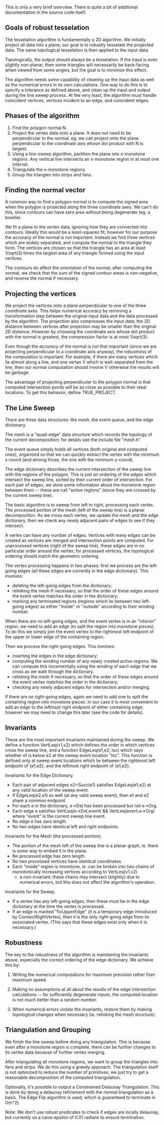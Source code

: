 This is only a very brief overview.  There is quite a bit of
additional documentation in the source code itself.


Goals of robust tesselation
---------------------------

The tesselation algorithm is fundamentally a 2D algorithm.  We
initially project all data into a plane; our goal is to robustly
tesselate the projected data.  The same topological tesselation is
then applied to the input data.

Topologically, the output should always be a tesselation.  If the
input is even slightly non-planar, then some triangles will
necessarily be back-facing when viewed from some angles, but the goal
is to minimize this effect.

The algorithm needs some capability of cleaning up the input data as
well as the numerical errors in its own calculations.  One way to do
this is to specify a tolerance as defined above, and clean up the
input and output during the line sweep process.  At the very least,
the algorithm must handle coincident vertices, vertices incident to an
edge, and coincident edges.


Phases of the algorithm
-----------------------

1. Find the polygon normal N.
2. Project the vertex data onto a plane.  It does not need to be
   perpendicular to the normal, eg. we can project onto the plane
   perpendicular to the coordinate axis whose dot product with N
   is largest.
3. Using a line-sweep algorithm, partition the plane into x-monotone
   regions.  Any vertical line intersects an x-monotone region in
   at most one interval.
4. Triangulate the x-monotone regions.
5. Group the triangles into strips and fans.


Finding the normal vector
-------------------------

A common way to find a polygon normal is to compute the signed area
when the polygon is projected along the three coordinate axes.  We
can't do this, since contours can have zero area without being
degenerate (eg. a bowtie).

We fit a plane to the vertex data, ignoring how they are connected
into contours.  Ideally this would be a least-squares fit; however for
our purpose the accuracy of the normal is not important.  Instead we
find three vertices which are widely separated, and compute the normal
to the triangle they form.  The vertices are chosen so that the
triangle has an area at least 1/sqrt(3) times the largest area of any
triangle formed using the input vertices.  

The contours do affect the orientation of the normal; after computing
the normal, we check that the sum of the signed contour areas is
non-negative, and reverse the normal if necessary.


Projecting the vertices
-----------------------

We project the vertices onto a plane perpendicular to one of the three
coordinate axes.  This helps numerical accuracy by removing a
transformation step between the original input data and the data
processed by the algorithm.  The projection also compresses the input
data; the 2D distance between vertices after projection may be smaller
than the original 2D distance.  However by choosing the coordinate
axis whose dot product with the normal is greatest, the compression
factor is at most 1/sqrt(3).

Even though the *accuracy* of the normal is not that important (since
we are projecting perpendicular to a coordinate axis anyway), the
*robustness* of the computation is important.  For example, if there
are many vertices which lie almost along a line, and one vertex V
which is well-separated from the line, then our normal computation
should involve V otherwise the results will be garbage.

The advantage of projecting perpendicular to the polygon normal is
that computed intersection points will be as close as possible to
their ideal locations.  To get this behavior, define TRUE_PROJECT.


The Line Sweep
--------------

There are three data structures: the mesh, the event queue, and the
edge dictionary.

The mesh is a "quad-edge" data structure which records the topology of
the current decomposition; for details see the include file "mesh.h".

The event queue simply holds all vertices (both original and computed
ones), organized so that we can quickly extract the vertex with the
minimum x-coord (and among those, the one with the minimum y-coord).

The edge dictionary describes the current intersection of the sweep
line with the regions of the polygon.  This is just an ordering of the
edges which intersect the sweep line, sorted by their current order of
intersection.  For each pair of edges, we store some information about
the monotone region between them -- these are call "active regions"
(since they are crossed by the current sweep line).

The basic algorithm is to sweep from left to right, processing each
vertex.  The processed portion of the mesh (left of the sweep line) is
a planar decomposition.  As we cross each vertex, we update the mesh
and the edge dictionary, then we check any newly adjacent pairs of
edges to see if they intersect.

A vertex can have any number of edges.  Vertices with many edges can
be created as vertices are merged and intersection points are
computed.  For unprocessed vertices (right of the sweep line), these
edges are in no particular order around the vertex; for processed
vertices, the topological ordering should match the geometric ordering.

The vertex processing happens in two phases: first we process are the
left-going edges (all these edges are currently in the edge
dictionary).  This involves:

 - deleting the left-going edges from the dictionary;
 - relinking the mesh if necessary, so that the order of these edges around
   the event vertex matches the order in the dictionary;
 - marking any terminated regions (regions which lie between two left-going
   edges) as either "inside" or "outside" according to their winding number.

When there are no left-going edges, and the event vertex is in an
"interior" region, we need to add an edge (to split the region into
monotone pieces).  To do this we simply join the event vertex to the
rightmost left endpoint of the upper or lower edge of the containing
region.

Then we process the right-going edges.  This involves:

 - inserting the edges in the edge dictionary;
 - computing the winding number of any newly created active regions.
   We can compute this incrementally using the winding of each edge
   that we cross as we walk through the dictionary.
 - relinking the mesh if necessary, so that the order of these edges around
   the event vertex matches the order in the dictionary;
 - checking any newly adjacent edges for intersection and/or merging.

If there are no right-going edges, again we need to add one to split
the containing region into monotone pieces.  In our case it is most
convenient to add an edge to the leftmost right endpoint of either
containing edge; however we may need to change this later (see the
code for details).


Invariants
----------

These are the most important invariants maintained during the sweep.
We define a function VertLeq(v1,v2) which defines the order in which
vertices cross the sweep line, and a function EdgeLeq(e1,e2; loc)
which says whether e1 is below e2 at the sweep event location "loc".
This function is defined only at sweep event locations which lie
between the rightmost left endpoint of {e1,e2}, and the leftmost right
endpoint of {e1,e2}.

Invariants for the Edge Dictionary.

 - Each pair of adjacent edges e2=Succ(e1) satisfies EdgeLeq(e1,e2)
   at any valid location of the sweep event.
 - If EdgeLeq(e2,e1) as well (at any valid sweep event), then e1 and e2
   share a common endpoint.
 - For each e in the dictionary, e->Dst has been processed but not e->Org.
 - Each edge e satisfies VertLeq(e->Dst,event) && VertLeq(event,e->Org)
   where "event" is the current sweep line event.
 - No edge e has zero length.
 - No two edges have identical left and right endpoints.
 
Invariants for the Mesh (the processed portion).

 - The portion of the mesh left of the sweep line is a planar graph,
   ie. there is *some* way to embed it in the plane.
 - No processed edge has zero length.
 - No two processed vertices have identical coordinates.
 - Each "inside" region is monotone, ie. can be broken into two chains
   of monotonically increasing vertices according to VertLeq(v1,v2)
   - a non-invariant: these chains may intersect (slightly) due to
     numerical errors, but this does not affect the algorithm's operation.

Invariants for the Sweep.

 - If a vertex has any left-going edges, then these must be in the edge
   dictionary at the time the vertex is processed.
 - If an edge is marked "fixUpperEdge" (it is a temporary edge introduced
   by ConnectRightVertex), then it is the only right-going edge from
   its associated vertex.  (This says that these edges exist only
   when it is necessary.)


Robustness
----------

The key to the robustness of the algorithm is maintaining the
invariants above, especially the correct ordering of the edge
dictionary.  We achieve this by:

  1. Writing the numerical computations for maximum precision rather
     than maximum speed.
     
  2. Making no assumptions at all about the results of the edge
     intersection calculations -- for sufficiently degenerate inputs,
     the computed location is not much better than a random number.
     
  3. When numerical errors violate the invariants, restore them
     by making *topological* changes when necessary (ie. relinking
     the mesh structure).
     
     
Triangulation and Grouping
--------------------------

We finish the line sweep before doing any triangulation.  This is
because even after a monotone region is complete, there can be further
changes to its vertex data because of further vertex merging.

After triangulating all monotone regions, we want to group the
triangles into fans and strips.  We do this using a greedy approach.
The triangulation itself is not optimized to reduce the number of
primitives; we just try to get a reasonable decomposition of the
computed triangulation.

Optionally, it's possible to output a Constrained Delaunay Triangulation.
This is done by doing a delaunay refinement with the normal triangulation as
a basis. The Edge Flip algorithm is used, which is guaranteed to terminate in O(n^2).

Note: We don't use robust predicates to check if edges are locally
delaunay, but currently us a naive epsilon of 0.01 radians to ensure
termination.
